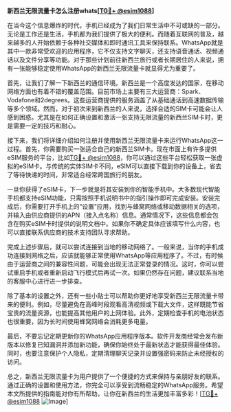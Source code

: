 **新西兰无限流量卡怎么注册whats[[TG💪+ @esim1088](https://t.me/s/esim1088)]**

在当今这个信息爆炸的时代，手机已经成为了我们日常生活中不可或缺的一部分。无论是工作还是生活，手机都为我们提供了极大的便利。而随着互联网的普及，越来越多的人开始依赖于各种社交媒体和即时通讯工具来保持联系。WhatsApp就是其中一款非常受欢迎的应用程序，它不仅支持文字聊天，还支持语音通话、视频通话以及文件分享等功能。对于那些计划前往新西兰旅行或者长期居住的人来说，拥有一张能够稳定使用WhatsApp的新西兰无限流量卡就显得尤为重要了。

首先，让我们了解一下新西兰的通信环境。新西兰是一个高度发达的国家，在移动网络方面也有着不错的覆盖范围。目前市场上主要有三大运营商：Spark、Vodafone和2degrees。这些运营商提供的服务涵盖了从基础通话到高速数据传输等多个领域。然而，对于初次来到新西兰的人来说，选择合适的SIM卡可能会让人感到困惑。尤其是在如何正确设置和激活一张支持无限流量的新西兰SIM卡时，更是需要一定的技巧和耐心。

接下来，我们将详细介绍如何注册并使用新西兰无限流量卡来运行WhatsApp这一过程。首先，你需要购买一张适合自己的新西兰SIM卡。现在市面上有许多提供eSIM服务的平台，比如[TG💪+ @esim1088](https://t.me/s/esim1088)，你可以通过这些平台轻松获取一张虚拟的eSIM卡。与传统的实体SIM卡不同，eSIM可以直接下载到你的设备上，省去了等待快递的时间，非常适合经常跨国旅行的朋友。

一旦你获得了eSIM卡，下一步就是将其安装到你的智能手机中。大多数现代智能手机都支持eSIM功能，只需按照手机说明书中的指引操作即可完成安装。安装完成后，你需要打开手机上的“设置”应用，找到与蜂窝网络或移动数据相关的选项，并输入由供应商提供的APN（接入点名称）信息。通常情况下，这些信息都会包含在购买eSIM卡时提供的说明文档中。如果你不确定具体应该填写什么内容，也可以直接联系供应商的技术支持团队寻求帮助。

完成上述步骤后，就可以尝试连接到当地的移动网络了。一般来说，当你的手机成功连接到网络之后，应该就能够正常使用WhatsApp等应用程序了。不过，有时候由于运营商之间的兼容性问题，可能会出现无法正常登录的情况。这时，你可以尝试重启手机或者重新启动飞行模式后再试一次。如果仍然存在问题，建议联系当地的客服中心进行进一步排查。

除了基本的设置之外，还有一些小贴士可以帮助你更好地享受新西兰无限流量卡带来的便利。例如，尽量避免在高峰时段观看高清视频或下载大文件，这样既能节省宝贵的流量资源，也能提高其他用户的上网体验。此外，定期检查手机的电池状态也很重要，因为长时间使用蜂窝网络会消耗更多电量。

最后，不要忘记定期更新你的WhatsApp应用程序版本。软件开发商经常会发布新版本以修复已知漏洞并添加新功能，确保你始终处于最新状态才能获得最佳体验。同时，也要注意保护个人隐私，定期清理聊天记录并设置强密码来防止未经授权的访问。

总之，新西兰无限流量卡为用户提供了一个便捷的方式来保持与亲朋好友的联系。通过正确的设置和使用方法，你完全可以享受到流畅稳定的WhatsApp服务。希望本文所提供的指南能对你有所帮助，让你在新西兰的生活更加丰富多彩！[[TG💪+ @esim1088](https://t.me/s/esim1088) ![Image](https://i.postimg.cc/4NQfJmqS/Snipaste-2025-05-13-00-14-12.png)]